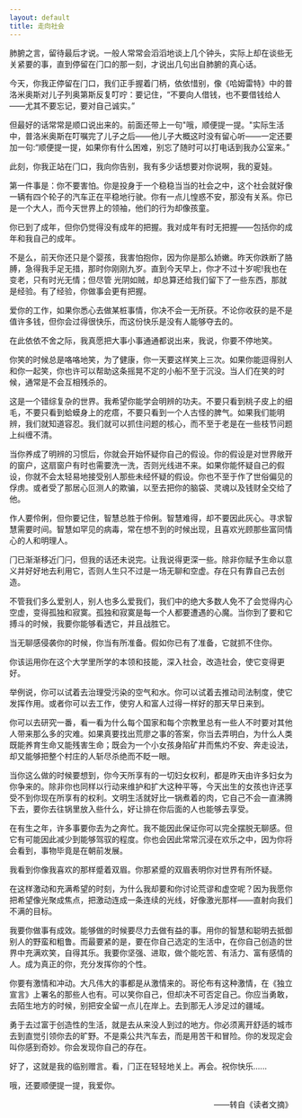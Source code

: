 ```yaml
---
layout: default
title: 走向社会
---
```

肺腑之言，留待最后才说。一般人常常会滔滔地谈上几个钟头，实际上却在谈些无关紧要的事，直到停留在⻔口的那一刻，才说出几句出自肺腑的真心话。  

今天，你我正停留在⻔口，我们正手握着⻔柄，依依惜别，像《哈姆雷特》中的普洛米奥斯对儿子列奥第斯反复叮咛：要记住，“不要向人借钱，也不要借钱给人——尤其不要忘记，要对自己诚实。”  

但最好的话常常是顺口说出来的。前面还带上一句"哦，顺便提一提。"实际生活中，普洛米奥斯在叮嘱完了儿子之后——他儿子大概这时没有留心听——一定还要加一句:“顺便提一提，如果你有什么困难，别忘了随时可以打电话到我办公室来。”  

此刻，你我正站在⻔口，我向你告别，我有多少话想要对你说啊，我的夏娃。  

第一件事是：你不要害怕。你是投身于一个稳稳当当的社会之中，这个社会就好像一辆有四个轮子的汽⻋正在平稳地行驶。你有一点儿惶惑不安，那没有关系。你已是一个大人，而今天世界上的领袖，他们的行为却像孩童。

你已到了成年，但你仍觉得没有成年的把握。我对成年有时无把握——包括你的成年和我自己的成年。  

不是么，前天你还只是个婴孩，我害怕抱你，因为你是那么娇嫩。昨天你跌断了胳膊，急得我手足无措，那时你刚刚九岁。直到今天早上，你才不过十岁呢!我也在变老，只有时光无情；但尽管 光阴如贼，却总算还给我们留下了一些东⻄，那就是经验。有了经验，你做事会更有把握。  

爱你的工作，如果你悉心去做某桩事情，你决不会一无所获。不论你收获的是不是值许多钱，但你会过得很快乐，而这份快乐是没有人能够夺去的。  

在此依依不舍之际，我真愿把大事小事通通都说出来，我说，你要不停地笑。  

你笑的时候总是咯咯地笑，为了健康，你一天要这样笑上三次。如果你能逗得别人和你一起笑，你也许可以帮助这条摇晃不定的小船不至于沉没。当人们在笑的时候，通常是不会互相残杀的。  

这是一个错综复杂的世界。我希望你能学会明辨的功夫。不要只看到桃子皮上的细毛，不要只看到蛤蟆身上的疙瘩，不要只看到一个人古怪的脾气。如果我们能明辨，我们就知道容忍。我们就可以抓住问题的核心，而不至于老是在一些枝节问题上纠缠不清。  

当你养成了明辨的习惯后，你就会开始怀疑你自己的假设。你的假设是对世界敞开的窗户，这扇窗户有时也需要洗一洗，否则光线进不来。如果你能怀疑自己的假设，你就不会太轻易地接受别人那些未经怀疑的假设。你也不至于作了世俗偏⻅的俘虏。或者受了那居心叵测人的欺骗，以至去把你的脑袋、灵魂以及钱财全交给了他。  

作人要伶俐，但你要记住，智慧总胜于伶俐。智慧难得，却不要因此灰心。寻求智慧需要时间。智慧如罕⻅的病毒，常在想不到的时候出现，且喜欢光顾那些富同情心的人和明理人。  

⻔已渐渐移近⻔闩，但我的话还未说完。让我说得更深一些。除非你赋予生命以意义并好好地去利用它，否则人生只不过是一场无聊和空虚。存在只有靠自己去创造。  

不管我们多么爱别人，别人也多么爱我们，我们中的绝大多数人免不了会觉得内心空虚，变得孤独和寂寞。孤独和寂寞是每一个人都要遭遇的心魔。当你到了要和它搏斗的时候，我要你能够看透它，并且战胜它。  

当无聊感侵袭你的时候，你当有所准备。假如你已有了准备，它就抓不住你。  

你该运用你在这个大学里所学的本领和技能，深入社会，改造社会，使它变得更好。  

举例说，你可以试着去治理受污染的空气和水。你可以试着去推动司法制度，使它发挥作用。或者你可以去工作，使穷人和富人过得一样好的那天早日来到。  

你可以去研究一番，看一看为什么每个国家和每个宗教里总有一些人不时要对其他人带来那么多的灾难。如果真要找出荒廖之事的答案，你当去弄明白，为什么人类既能养育生命又能残害生命；既会为一个小女孩身陷矿井而焦灼不安、奔走设法，却又能够把整个村庄的人斩尽杀绝而不眨一眼。  

当你这么做的时候要想到，你今天所享有的一切妇女权利，都是昨天由许多妇女为你争来的。除非你也同样以行动来维护和扩大这种平等，今天出生的女孩也许还享受不到你现在所享有的权利。文明生活就好比一锅煮着的肉，它自己不会一直沸腾下去，要你去往锅里放入些什么，好让排在你后面的人也能够去享受。  

在有生之年，许多事要你去为之奔忙。我不能因此保证你可以完全摆脱无聊感。但它有可能因此减少到能够驾驭的程度。你也会因此常常沉浸在欢乐之中，因为你将会看到，事物毕竟是在朝前发展。  

我看到你像我喜欢的那样蹙着双眉。你那紧蹙的双眉表明你对世界有所怀疑。  

在这样激动和充满希望的时刻，为什么我却要和你讨论荒谬和虚空呢？因为我愿你把希望像光聚成焦点，把激动连成一条连续的光线，好像激光那样——直射向我们不满的目标。  

我要你做事有成效。能够做的时候要尽力去做有益的事。用你的智慧和聪明去抵御别人的野蛮和粗鲁。而最要紧的是，要在你自己选定的生活中，在你自己创造的世界中充满欢笑，自得其乐。我要你坚强、进取，做个能吃苦、有活力、富有感情的人。成为真正的你，充分发挥你的个性。  

你要有激情和冲动。大凡伟大的事都是从激情来的。哥伦布有这种激情，在《独立宣言》上署名的那些人也有。可以笑你自己，但却决不可否定自己。你应当勇敢，去陌生地方的时候，别把安全留一点儿在岸上。去到那无人涉足过的疆域。  

勇于去过富于创造性的生活，就是去从来没人到过的地方。你必须离开舒适的城市去到直觉引领你去的旷野。不是乘公共汽⻋去，而是用苦干和冒险。你的发现定会叫你感到奇妙。你会发现你自己的存在。  

好了，这就是我的临别赠言。看，⻔正在轻轻地关上。再会。祝你快乐......  

哦，还要顺便提一提，我爱你。  

<div style="text-align:right">——转自《读者文摘》</div>